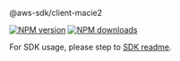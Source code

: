@aws-sdk/client-macie2

[![NPM version](https://img.shields.io/npm/v/@aws-sdk/client-macie2/beta.svg)](https://www.npmjs.com/package/@aws-sdk/client-macie2)
[![NPM downloads](https://img.shields.io/npm/dm/@aws-sdk/client-macie2.svg)](https://www.npmjs.com/package/@aws-sdk/client-macie2)

For SDK usage, please step to [SDK readme](https://github.com/aws/aws-sdk-js-v3).
